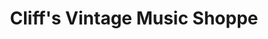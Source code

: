 ---
title: "Cliff's Vintage Music Shoppe"
url: /castle-rock/cliffs-vintage-music-shoppe/
shop: charity
---